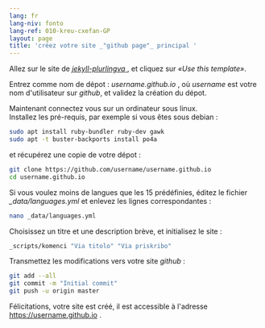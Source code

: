 ```yaml
---
lang: fr
lang-niv: fonto
lang-ref: 010-kreu-cxefan-GP
layout: page
title: 'créez votre site _"github page"_ principal '
---
```


Allez sur le site de [ _jekyll-plurlingva_ ](https://github.com/jmichault/jekyll-plurlingva), et cliquez sur _«Use this template»_.

Entrez comme nom de dépot : _username.github.io_ , où _username_ est votre nom d'utilisateur sur _github_, et validez la création du dépot.

Maintenant connectez vous sur un ordinateur sous linux.  
Installez les pré-requis, par exemple si vous êtes sous debian :
```bash
sudo apt install ruby-bundler ruby-dev gawk
sudo apt -t buster-backports install po4a
```

et récupérez une copie de votre dépot :
```bash
git clone https://github.com/username/username.github.io
cd username.github.io
```

Si vous voulez moins de langues que les 15 prédéfinies, éditez le fichier _\_data/languages.yml_ et enlevez les lignes correspondantes :
```bash
nano _data/languages.yml
```

Choisissez un titre et une description brève, et initialisez le site :
```bash
_scripts/komenci "Via titolo" "Via priskribo"
```

Transmettez les modifications vers votre site _github_ :
```bash
git add --all
git commit -m "Initial commit"
git push -u origin master
```

Félicitations, votre site est créé, il est accessible à l'adresse https://username.github.io .

